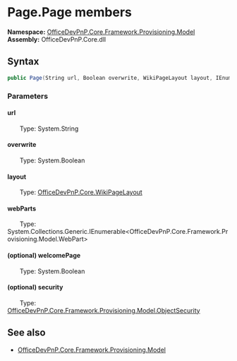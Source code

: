# Page.Page members 
**Namespace:** [OfficeDevPnP.Core.Framework.Provisioning.Model](OfficeDevPnP.Core.Framework.Provisioning.Model.md)  
**Assembly:** OfficeDevPnP.Core.dll  
## Syntax
```C#
public Page(String url, Boolean overwrite, WikiPageLayout layout, IEnumerable<WebPart> webParts, Boolean welcomePage, ObjectSecurity security)
```
### Parameters
#### url
&emsp;&emsp;Type: System.String  
#### 
#### overwrite
&emsp;&emsp;Type: System.Boolean  
#### 
#### layout
&emsp;&emsp;Type: [OfficeDevPnP.Core.WikiPageLayout](OfficeDevPnP.Core.WikiPageLayout.md)  
#### 
#### webParts
&emsp;&emsp;Type: System.Collections.Generic.IEnumerable<OfficeDevPnP.Core.Framework.Provisioning.Model.WebPart>  
#### 
#### (optional) welcomePage
&emsp;&emsp;Type: System.Boolean  
#### 
#### (optional) security
&emsp;&emsp;Type: [OfficeDevPnP.Core.Framework.Provisioning.Model.ObjectSecurity](OfficeDevPnP.Core.Framework.Provisioning.Model.ObjectSecurity.md) 
#### 
## See also
- [OfficeDevPnP.Core.Framework.Provisioning.Model](OfficeDevPnP.Core.Framework.Provisioning.Model.md)
